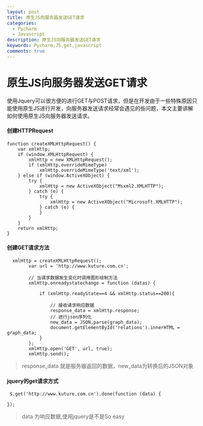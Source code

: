 ```yaml
---
layout: post
title: 原生JS向服务器发送GET请求
categories:
  - Pycharm
  - Javascript
description: 原生JS向服务器发送GET请求
keywords: Pycharm,JS,get,javascript
comments: true
---
```



# 原生JS向服务器发送GET请求

使用Jquery可以很方便的进行GET与POST请求，但是在开发由于一些特殊原因只能使用原生JS进行开发，向服务器发送请求经常会遇见的些问题，本文主要讲解如何使用原生JS向服务器发送请求。

#### 创建HTTPRequest
```
function createXMLHttpRequest() {
    var xmlHttp;
    if (window.XMLHttpRequest) {
        xmlHttp = new XMLHttpRequest();
        if (xmlHttp.overrideMimeType)
            xmlHttp.overrideMimeType('text/xml');
    } else if (window.ActiveXObject) {
        try {
            xmlHttp = new ActiveXObject("Msxml2.XMLHTTP");
        } catch (e) {
            try {
                xmlHttp = new ActiveXObject("Microsoft.XMLHTTP");
            } catch (e) {
            }
        }
    }
    return xmlHttp;
}
```
#### 创建GET请求方法
```
  xmlHttp = createXMLHttpRequest();
        var url = 'http://www.kuture.com.cn';

        // 当请求数据发生变化时调用图形绘制方法
        xmlHttp.onreadystatechange = function (datas) {

            if (xmlHttp.readyState==4 && xmlHttp.status==200){

                // 接收请求响应数据
                response_data = xmlHttp.response;
                // 进行json序列化
                new_data = JSON.parse(graph_data);
                document.getElementById('relations').innerHTML = graph_data;
            }
        };
        xmlHttp.open('GET', url, true);
        xmlHttp.send();
```
> response_data 就是服务器返回的数据，new_data为转换后的JSON对象

#### jquery的get请求方式
```
 $.get('http://www.kuture.com.cn').done(function (data) {
 
});
```
> data 为响应数据,使用jquery是不是So easy





